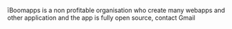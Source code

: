 īBoomapps is a non profitable organisation 
who create many webapps and other application 
and the app is fully open source, 
contact Gmail
